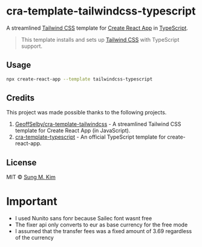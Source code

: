 # cra-template-tailwindcss-typescript

A streamlined [Tailwind CSS](https://tailwindcss.com) template for [Create React App](https://github.com/facebook/create-react-app) in [TypeScript](https://www.typescriptlang.org/).

> This template installs and sets up [Tailwind CSS](https://tailwindcss.com) with TypeScript support.

## Usage

```bash
npx create-react-app --template tailwindcss-typescript
```

## Credits

This project was made possible thanks to the following projects.

1. [GeoffSelby/cra-template-tailwindcss](https://github.com/GeoffSelby/cra-template-tailwindcss) - A streamlined Tailwind CSS template for Create React App (in JavaScript).
2. [cra-template-typescript](https://github.com/facebook/create-react-app/tree/master/packages/cra-template-typescript) - An official TypeScript template for create-react-app.

## License

MIT © [Sung M. Kim](https://sung.codes)

# Important

- I used Nunito sans fonr because Sailec font wasnt free
- The fixer api only converts to eur as base currency for the free mode
- I assumed that the transfer fees was a fixed amount of 3.69 regardless of the currency
